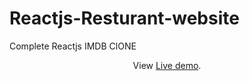 # Reactjs-Resturant-website
Complete Reactjs IMDB ClONE
<p align="center">
  View <a href="[https://65b8db67c6c2f8d17ebb11e4--imdb-clone-0.netlify.app](https://indian-taste.netlify.app/)https://indian-taste.netlify.app/">Live demo</a>.
 </p>
